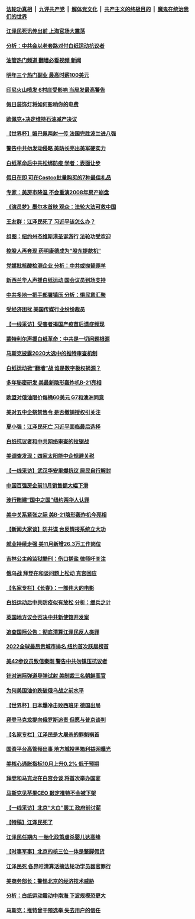 ####  [法轮功真相](../../../../basic/blob/master/README.md?t=12051731) &nbsp;|&nbsp; [九评共产党](../../../../9ping.md/blob/master/README.md?t=12051731) &nbsp;|&nbsp; [解体党文化](../../../../jtdwh.md/blob/master/README.md?t=12051731)  &nbsp;|&nbsp; [共产主义的终极目的](../../../../gczydzjmd.md/blob/master/README.md?t=12051731) &nbsp;|&nbsp; [魔鬼在统治我们的世界](../../../../mgztzwmdsj.md/blob/master/README.md?t=12051731) 

#### [江泽民死讯传出前 上海官场大震荡](../pages/nf4514/n13878729.md?t=12051731) 

#### [分析：中共会以老套路对付白纸运动抗议者](../pages/nf4514/n13878674.md?t=12051731) 

#### [油管热门频道 翻墙必看视频 新闻](http://129.146.143.75:81/youtube.html?12051731)

#### [明年三个热门副业 最高时薪100美元](../pages/nf4514/n13877160.md?t=12051731) 

#### [印尼火山喷发 6村庄受影响 当局发最高警告](../pages/nf4514/n13878551.md?t=12051731) 

#### [假日装饰灯将如何影响你的电费](../pages/nf4514/n13878525.md?t=12051731) 

#### [欧佩克+决定维持石油减产决议](../pages/nf4514/n13878445.md?t=12051731) 

#### [【世界杯】姆巴佩两射一传 法国完胜波兰进八强](../pages/nf4514/n13878499.md?t=12051731) 

#### [警告中共勿发动侵略 美防长亮出美军硬实力](../pages/nf4514/n13878438.md?t=12051731) 

#### [白纸革命后中共松绑防疫 学者：表面让步](../pages/nf4514/n13878441.md?t=12051731) 

#### [假日在即 可在Costco批量购买的7种最佳礼品](../pages/nf4514/n13876443.md?t=12051731) 

#### [专家：美房市降温 不会重演2008年房产崩盘](../pages/nf4514/n13878147.md?t=12051731) 

#### [《演员梦》墨尔本首映 观众：法轮大法可救中国](../pages/nf4514/n13878319.md?t=12051731) 

#### [王友群：江泽民死了 习近平该怎么办？](../pages/nf4514/n13878298.md?t=12051731) 

#### [组图：纽约州杰维斯港圣诞游行 法轮功受欢迎](../pages/nf4514/n13878252.md?t=12051731) 

#### [控股人再套现 药明康德成为“股东提款机”](../pages/nf4514/n13878140.md?t=12051731) 

#### [党媒批核酸检测企业 分析：中共或抛替罪羊](../pages/nf4514/n13878089.md?t=12051731) 

#### [新西兰华人声援白纸运动 国会议员到场支持](../pages/nf4514/n13878098.md?t=12051731) 

#### [中共多地一把手部署镇压 分析：惧民意汇聚](../pages/nf4514/n13878085.md?t=12051731) 

#### [受经济困扰 美国传媒行业纷纷裁员](../pages/nf4514/n13878066.md?t=12051731) 

#### [【一线采访】受害者揭国产疫苗后遗症频现](../pages/nf4514/n13877939.md?t=12051731) 

#### [蒙特利尔声援白纸革命：中共是一切问题根源](../pages/nf4514/n13878053.md?t=12051731) 

#### [马斯克披露2020大选中的推特审查机制](../pages/nf4514/n13877927.md?t=12051731) 

#### [白纸运动掀“翻墙”战 谁是数字极权祸源？](../pages/nf4514/n13877754.md?t=12051731) 

#### [多年秘密研发 美最新隐形轰炸机B-21亮相](../pages/nf4514/n13877758.md?t=12051731) 

#### [欧盟对俄油限价每桶60美元 G7和澳洲同意](../pages/nf4514/n13877760.md?t=12051731) 

#### [美对五中企祭禁售令 是否撤销授权引关注](../pages/nf4514/n13877620.md?t=12051731) 

#### [夏小强：江泽民死亡 习近平面临最后选择](../pages/nf4514/n13877645.md?t=12051731) 

#### [白纸抗议者和中共网络审查的拉锯战](../pages/nf4514/n13877688.md?t=12051731) 

#### [美调查发现：四家太阳能中企规避关税](../pages/nf4514/n13877642.md?t=12051731) 

#### [【一线采访】武汉华安⾥爆抗议 居民自行解封](../pages/nf4514/n13877591.md?t=12051731) 

#### [中国百强房企前11月销售额大幅下滑](../pages/nf4514/n13877619.md?t=12051731) 

#### [涉行贿建“国中之国”纽约两华人认罪](../pages/nf4514/n13877200.md?t=12051731) 

#### [美中关系紧张之际 美B-21隐形轰炸机今亮相](../pages/nf4514/n13877576.md?t=12051731) 

#### [【新闻大家谈】防共谍 台反情报系统立大功](../pages/nf4514/n13877501.md?t=12051731) 

#### [就业持续走强 美11月新增26.3万工作岗位](../pages/nf4514/n13877538.md?t=12051731) 

#### [吉林公主岭监狱酷刑：伤口搓盐 律师吁关注](../pages/nf4514/n13877570.md?t=12051731) 

#### [俄乌战 拜登在和谈问题上松动 克宫回应](../pages/nf4514/n13877463.md?t=12051731) 

#### [【名家专栏】《长春》：一部伟大的电影](../pages/nf4514/n13876765.md?t=12051731) 

#### [白纸运动后中共防疫似有放松 分析：缓兵之计](../pages/nf4514/n13877425.md?t=12051731) 

#### [英国地方议会否决中共新使馆开发案](../pages/nf4514/n13877280.md?t=12051731) 

#### [追查国际公告：彻底清算江泽民反人类罪](../pages/nf4514/n13877248.md?t=12051731) 

#### [2022全球最昂贵城市排名 纽约首次跃居榜首](../pages/nf4514/n13877054.md?t=12051731) 

#### [美42参议员致信秦刚 警告中共勿镇压抗议者](../pages/nf4514/n13877070.md?t=12051731) 

#### [针对洲际弹道导弹试射 美制裁三名朝鲜高官](../pages/nf4514/n13876955.md?t=12051731) 

#### [为何美国油价跌破俄乌战之前水平](../pages/nf4514/n13876960.md?t=12051731) 

#### [【世界杯】日本爆冷击败西班牙 德国出局](../pages/nf4514/n13876975.md?t=12051731) 

#### [拜登马克龙提向俄罗斯追责 但愿与普京谈判](../pages/nf4514/n13876932.md?t=12051731) 

#### [【名家专栏】江泽民是大屠杀的罪魁祸首](../pages/nf4514/n13876700.md?t=12051731) 

#### [国资平台高管频出事 地方城投黑箱利益网曝光](../pages/nf4514/n13876893.md?t=12051731) 

#### [美核心通胀指标10月上升0.2% 低于预期](../pages/nf4514/n13876265.md?t=12051731) 

#### [拜登和马克龙在白宫会谈 将首次举办国宴](../pages/nf4514/n13876725.md?t=12051731) 

#### [马斯克见苹果CEO 敲定推特不会被下架](../pages/nf4514/n13876640.md?t=12051731) 

#### [【一线采访】北京“大白”罢工 政府前讨薪](../pages/nf4514/n13876620.md?t=12051731) 

#### [【特稿】江泽民死了](../pages/nf4514/n13876300.md?t=12051731) 

#### [江泽民任期内 一胎化政策虐杀婴儿达高峰](../pages/nf4514/n13876612.md?t=12051731) 

#### [【时事军事】北京的核三位一体是蹩脚假货](../pages/nf4514/n13876506.md?t=12051731) 

#### [江泽民死 各界吁清算活摘法轮功学员器官罪行](../pages/nf4514/n13876691.md?t=12051731) 

#### [美商务部长：警惕北京的经济技术威胁](../pages/nf4514/n13876310.md?t=12051731) 

#### [分析：白纸运动震动中南海 下波规模恐更大](../pages/nf4514/n13876019.md?t=12051731) 

#### [马斯克：推特曾干预选举 失去用户的信任](../pages/nf4514/n13876434.md?t=12051731) 

<img src='http://gfw-breaker.win/goodnews/indexes/nf4514.md' width='0px' height='0px'/>
